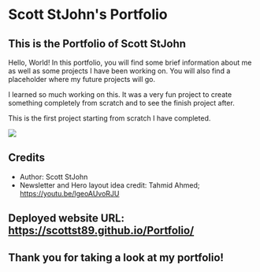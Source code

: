 # Scott StJohn's Portfolio

## This is the Portfolio of Scott StJohn

Hello, World! In this portfolio, you will find some brief information about me as well as some projects I have been working on. You will also find a placeholder where my future projects will go.

I learned so much working on this. It was a very fun project to create something completely from scratch and to see the finish project after.

This is the first project starting from scratch I have completed.

![](assets/images/Porfolio.jpg)

## Credits

- Author: Scott StJohn
- Newsletter and Hero layout idea credit: Tahmid Ahmed; https://youtu.be/lgeoAUvoRJU

## Deployed website URL: https://scottst89.github.io/Portfolio/

## Thank you for taking a look at my portfolio!
